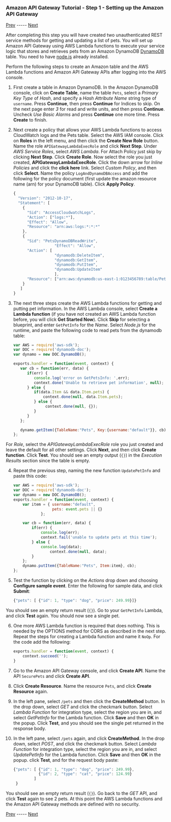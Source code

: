 ### Amazon API Gateway Tutorial - Step 1 - Setting up the Amazon API Gateway
[Prev](/integrations/aws-api-gateway) ----- [Next](/integrations/aws-api-gateway-2)

After completing this step you will have created two unauthenticated REST service methods for getting and updating a list of pets. You will set up Amazon API Gateway using AWS Lambda functions to execute your service logic that stores and retrieves pets from an Amazon DynamoDB [DynamoDB](https://aws.amazon.com/dynamodb) table. You need to have [node.js](https://nodejs.org/) already installed. 

Perform the following steps to create an Amazon table and the AWS Lambda functions and Amazon API Gateway APIs after logging into the AWS console.

1. First create a table in Amazon DynamoDB. In the Amazon DynamoDB console, click on **Create Table**, name the table `Pets`, select a *Primary Key Type* of *Hash*, and specify a *Hash Attribute Name* string type of `username`. Press **Continue**, then press **Continue** for Indices to skip. On the next page enter *3* for read and write units, and then press **Continue**. Uncheck *Use Basic Alarms* and press **Continue** one more time. Press **Create** to finish.

2. Next create a policy that allows your AWS Lambda functions to access CloudWatch logs and the Pets table. Select the AWS IAM console. Click on **Roles** in the left menu, and then click the **Create New Role** button. Name the role `APIGatewayLambdaExecRole` and click **Next Step**. Under *AWS Service Roles*, select *AWS Lambda*. For Attach Policy just skip by clicking **Next Step**. Click **Create Role**. Now select the role you just created, **APIGatewayLambdaExecRole**. Click the down arrow for *Inline Policies* and click the **click here** link. Select *Custom Policy*, and then click **Select**. Name the policy `LogAndDynamoDBAccess` and add the following for the policy document (first update the amazon resource name (arn) for your DynamoDB table). Click **Apply Policy**.

    ```js
    {
      "Version": "2012-10-17",
      "Statement": [
        {
          "Sid": "AccessCloudwatchLogs",
          "Action": ["logs:*"],
          "Effect": "Allow", 
          "Resource": "arn:aws:logs:*:*:*"
        },
        {
          "Sid": "PetsDynamoDBReadWrite",
                      "Effect": "Allow",
          "Action": [
                      "dynamodb:DeleteItem",
                      "dynamodb:GetItem",
                      "dynamodb:PutItem",
                      "dynamodb:UpdateItem"
                      ],
          "Resource": ["arn:aws:dynamodb:us-east-1:0123456789:table/Pets"]
        }
       ]
    }
    ```

3. The next three steps create the AWS Lambda functions for getting and putting pet information. In the AWS Lambda console, select **Create a Lambda function** (if you have not created an AWS Lambda function before, you will click **Get Started Now**). Click **Skip** for selecting a blueprint, and enter `GetPetInfo` for the *Name*. Select *Node.js* for the runtime, and paste the following code to read pets from the dynamodb table:

    ```js
    var AWS = require('aws-sdk');
    var DOC = require('dynamodb-doc');
    var dynamo = new DOC.DynamoDB();

    exports.handler = function(event, context) {
       var cb = function(err, data) {
          if(err) {
             console.log('error on GetPetsInfo: ',err);
             context.done('Unable to retrieve pet information', null);
          } else {
             if(data.Item && data.Item.pets) {
                 context.done(null, data.Item.pets);
             } else {
                  context.done(null, {});               
             }
          }
       };

       dynamo.getItem({TableName:"Pets", Key:{username:"default"}}, cb);
    };
    ```
For *Role*, select the *APIGatewayLambdaExecRole* role you just created and leave the default for all other settings. Click **Next**, and then click **Create function**. Click **Test**. You should see an empty output (`{}`) in the *Execution Results* section since the table is empty.

4. Repeat the previous step, naming the new function `UpdatePetInfo` and paste this code:

    ```js
    var AWS = require('aws-sdk');
    var DOC = require('dynamodb-doc');
    var dynamo = new DOC.DynamoDB();
    exports.handler = function(event, context) {
        var item = { username:"default",
                     pets: event.pets || {}
                };

        var cb = function(err, data) {
            if(err) {
                console.log(err);
                context.fail('unable to update pets at this time');
            } else {
                console.log(data);
                    context.done(null, data);
            }
        };
        dynamo.putItem({TableName:"Pets", Item:item}, cb);
    };
    ```
5. Test the function by clicking on the *Actions* drop down and choosing **Configure sample event**. Enter the following for sample data, and click **Submit**:
    ```js
    {"pets": [ {"id": 1, "type": "dog", "price": 249.99}]}
    ```
You should see an empty return result (`{}`). Go to your `GetPetInfo` Lambda, and click **Test** again. You should now see a single pet.

6. One more AWS Lambda function is required that does nothing. This is needed by the OPTIONS method for CORS as described in the next step. Repeat the steps for creating a Lambda function and name it `NoOp`. For the code add the following:
    ```js
    exports.handler = function(event, context) {
        context.succeed('');
    }
    ```
7. Go to the Amazon API Gateway console, and click **Create API**. Name the API `SecurePets` and click **Create API**.

8. Click **Create Resource**. Name the resource `Pets`, and click **Create Resource** again.

9. In the left pane, select `/pets` and then click the **CreateMethod** button. In the drop down, select *GET* and click the checkmark button. Select *Lambda Function* for integration type, select the region you are in, and select *GetPetInfo* for the Lambda function. Click **Save** and then **OK** in the popup. Click **Test**, and you should see the single pet returned in the response body.

10. In the left pane, select `/pets` again, and click **CreateMethod**. In the drop down, select *POST*, and click the checkmark button. Select *Lambda Function* for integration type, select the region you are in, and select *UpdatePetInfo* for the Lambda function. Click **Save** and then **OK** in the popup. click **Test**, and for the request body paste:
    ```js
    {"pets": [ {"id": 1, "type": "dog", "price": 249.99},
               {"id": 2, "type": "cat", "price": 124.99}
             ]
     }
    ```

You should see an empty return result (`{}`). Go back to the *GET* API, and click **Test** again to see 2 pets. At this point the AWS Lambda functions and the Amazon API Gateway methods are defined with no security.

[Prev](/integrations/aws-api-gateway) ----- [Next](/integrations/aws-api-gateway-2)

